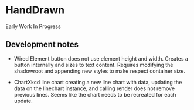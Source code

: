 # HandDrawn

Early Work In Progress

## Development notes

- Wired Element button does not use element height and width. Creates a button internally and sizes to text content. Requires modifying the shadowroot and appending new styles to make respect container size.

- ChartXkcd line chart creating a new line chart with data, updating the data on the linechart instance, and calling render does not remove previous lines. Seems like the chart needs to be recreated for each update.

